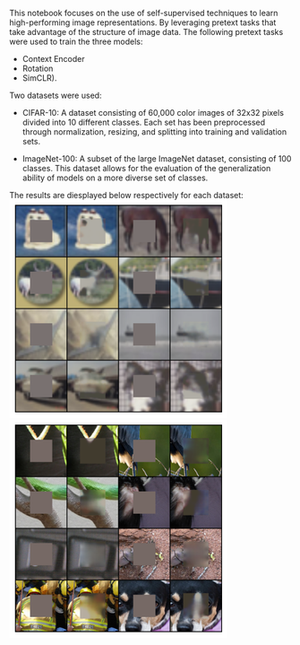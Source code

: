 This notebook focuses on the use of self-supervised techniques to learn high-performing image representations. By leveraging pretext tasks that take advantage of the structure of image data.
The following pretext tasks were used to train the three models:
* Context Encoder
* Rotation
* SimCLR).
  
Two datasets were used:
*	CIFAR-10: A dataset consisting of 60,000 color images of 32x32 pixels divided into 10 different classes. Each set has been preprocessed through normalization, resizing, and splitting into training and validation sets.

* ImageNet-100: A subset of the large ImageNet dataset, consisting of 100 classes. This dataset allows for the evaluation of the generalization ability of models on a more diverse set of classes.

The results are diesplayed below respectively for each dataset:  
![Example Image](CIFAR-10.png)    ![Example Image](ImageNet100.png)
                                  
